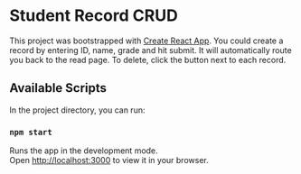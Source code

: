 # Student Record CRUD 

This project was bootstrapped with [Create React App](https://github.com/facebook/create-react-app). You could create a record by entering ID, name, grade and hit submit. It will automatically route you back to the read page. To delete, click the button next to each record.

## Available Scripts

In the project directory, you can run:

### `npm start`

Runs the app in the development mode.\
Open [http://localhost:3000](http://localhost:3000) to view it in your browser.
